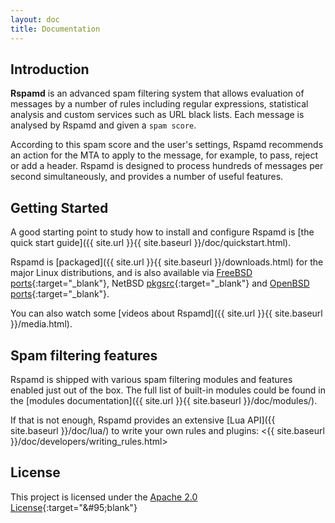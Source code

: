 ```yaml
---
layout: doc
title: Documentation
---
```


## Introduction

**Rspamd** is an advanced spam filtering system that allows evaluation of messages by a number of
rules including regular expressions, statistical analysis and custom services
such as URL black lists. Each message is analysed by Rspamd and given a `spam score`.

According to this spam score and the user's settings, Rspamd recommends an action for
the MTA to apply to the message, for example, to pass, reject or add a header.
Rspamd is designed to process hundreds of messages per second simultaneously, and provides a number of
useful features.

## Getting Started

A good starting point to study how to install and configure Rspamd is [the quick start guide]({{ site.url }}{{ site.baseurl }}/doc/quickstart.html).

Rspamd is [packaged]({{ site.url }}{{ site.baseurl }}/downloads.html) for the major Linux distributions, and is also available via [FreeBSD ports](https://freshports.org/mail/rspamd){:target="&#95;blank"}, NetBSD [pkgsrc](https://pkgsrc.org){:target="&#95;blank"} and [OpenBSD ports](https://openports.pl/path/mail/rspamd){:target="&#95;blank"}.

You can also watch some [videos about Rspamd]({{ site.url }}{{ site.baseurl }}/media.html).

## Spam filtering features

Rspamd is shipped with various spam filtering modules and features enabled just out of the box.
The full list of built-in modules could be found in the [modules documentation]({{ site.url }}{{ site.baseurl }}/doc/modules/).

If that is not enough, Rspamd provides an extensive [Lua API]({{ site.baseurl }}/doc/lua/) to write your own rules and plugins: <{{ site.baseurl }}/doc/developers/writing_rules.html>


## License

This project is licensed under the [Apache 2.0 License](https://tldrlegal.com/license/apache-license-2.0-(apache-2.0)){:target="&#95;blank"}
